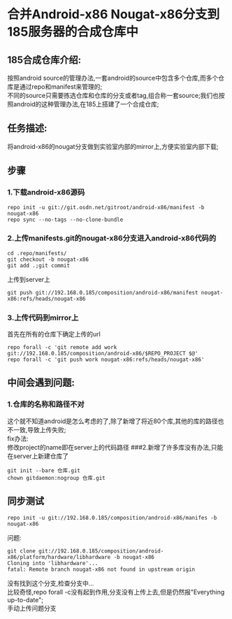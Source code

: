 # 合并Android-x86 Nougat-x86分支到185服务器的合成仓库中
## 185合成仓库介绍:
按照android source的管理办法,一套android的source中包含多个仓库,而多个仓库是通过repo和manifest来管理的;  
不同的source只需要拣选仓库和仓库的分支或者tag,组合称一套source;我们也按照android的这种管理办法,在185上搭建了一个合成仓库;  
## 任务描述:
将android-x86的nougat分支做到实验室内部的mirror上,方便实验室内部下载;
## 步骤
### 1.下载android-x86源码  
```
repo init -u git://git.osdn.net/gitroot/android-x86/manifest -b nougat-x86  
repo sync --no-tags --no-clone-bundle  
```
### 2.上传manifests.git的nougat-x86分支进入android-x86代码的
```
cd .repo/manifests/
git checkout -b nougat-x86
git add .;git commit
```
上传到server上
```
git push git://192.168.0.185/composition/android-x86/manifest nougat-x86:refs/heads/nougat-x86
```
### 3.上传代码到mirror上  
首先在所有的仓库下确定上传的url
```
repo forall -c 'git remote add work git://192.168.0.185/composition/android-x86/$REPO_PROJECT $@'
repo forall -c 'git push work nougat-x86:refs/heads/nougat-x86'
```
## 中间会遇到问题:
### 1.仓库的名称和路径不对
这个就不知道android是怎么考虑的了,除了新增了将近80个库,其他的库的路径也不一致,导致上传失败;   
fix办法:  
修改project的name即在server上的代码路径
###2.新增了许多库没有办法,只能在server上新建仓库了
```
git init --bare 仓库.git
chown gitdaemon:nogroup 仓库.git
```
## 同步测试
```
repo init -u git://192.168.0.185/composition/android-x86/manifes -b nougat-x86
```
问题:
```
git clone git://192.168.0.185/composition/android-x86/platform/hardware/libhardware -b nougat-x86
Cloning into 'libhardware'...
fatal: Remote branch nougat-x86 not found in upstream origin
```
没有找到这个分支,检查分支中...  
比较奇怪,repo forall -c没有起到作用,分支没有上传上去,但是仍然报"Everything up-to-date";  
手动上传问题分支  
